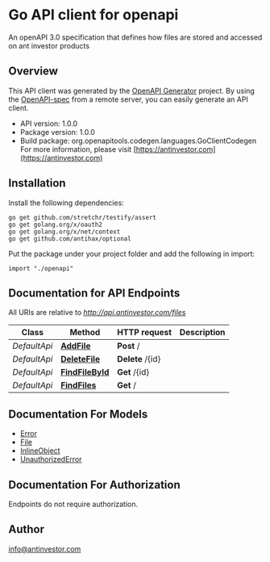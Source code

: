 # Go API client for openapi

An openAPI 3.0 specification that defines how files are stored and accessed on ant investor products

## Overview
This API client was generated by the [OpenAPI Generator](https://openapi-generator.tech) project.  By using the [OpenAPI-spec](https://www.openapis.org/) from a remote server, you can easily generate an API client.

- API version: 1.0.0
- Package version: 1.0.0
- Build package: org.openapitools.codegen.languages.GoClientCodegen
For more information, please visit [https://antinvestor.com](https://antinvestor.com)

## Installation

Install the following dependencies:

```shell
go get github.com/stretchr/testify/assert
go get golang.org/x/oauth2
go get golang.org/x/net/context
go get github.com/antihax/optional
```

Put the package under your project folder and add the following in import:

```golang
import "./openapi"
```

## Documentation for API Endpoints

All URIs are relative to *http://api.antinvestor.com/files*

Class | Method | HTTP request | Description
------------ | ------------- | ------------- | -------------
*DefaultApi* | [**AddFile**](docs/DefaultApi.md#addfile) | **Post** / | 
*DefaultApi* | [**DeleteFile**](docs/DefaultApi.md#deletefile) | **Delete** /{id} | 
*DefaultApi* | [**FindFileById**](docs/DefaultApi.md#findfilebyid) | **Get** /{id} | 
*DefaultApi* | [**FindFiles**](docs/DefaultApi.md#findfiles) | **Get** / | 


## Documentation For Models

 - [Error](docs/Error.md)
 - [File](docs/File.md)
 - [InlineObject](docs/InlineObject.md)
 - [UnauthorizedError](docs/UnauthorizedError.md)


## Documentation For Authorization

 Endpoints do not require authorization.


## Author

info@antinvestor.com

